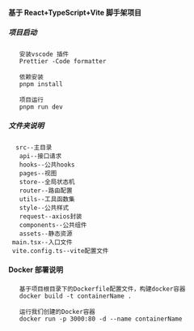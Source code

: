 #### 基于 React+TypeScript+Vite 脚手架项目

##### 项目启动

```
   安装vscode 插件
   Prettier -Code formatter

   依赖安装
   pnpm install

   项目运行
   pnpm run dev
```

##### 文件夹说明

```
  src--主目录
   api--接口请求
   hooks--公共hooks
   pages--视图
   store--全局状态机
   router--路由配置
   utils--工具函数集
   style--公共样式
   request--axios封装
   components--公共组件
   assets--静态资源
 main.tsx--入口文件
 vite.config.ts--vite配置文件
```

#### Docker 部署说明

```
   基于项目根目录下的Dockerfile配置文件，构建docker容器
   docker build -t containerName .

   运行我们创建的Docker容器
   docker run -p 3000:80 -d --name containerName
```
